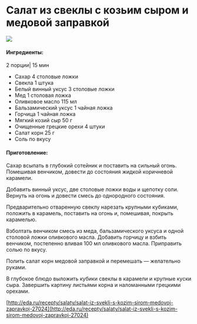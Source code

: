 # Салат из свеклы с козьим сыром и медовой заправкой

![](https://s-media-cache-ak0.pinimg.com/originals/64/ec/bd/64ecbdab8abc8d7997163352e52986d9.jpg)

#### Ингредиенты:

2 порции\| 15 мин

* Сахар    4 столовые ложки
* Свекла    1 штука
* Белый винный уксус    3 столовые ложки
* Мед    1 столовая ложка
* Оливковое масло    115 мл
* Бальзамический уксус    1 чайная ложка
* Горчица    1 чайная ложка
* Мягкий козий сыр    50 г
* Очищенные грецкие орехи    4 штуки
* Салат корн    25 г
* Соль    по вкусу

#### Приготовление:

Сахар всыпать в глубокий сотейник и поставить на сильный огонь. Помешивая венчиком, довести до состояния жидкой коричневой карамели.

Добавить винный уксус, две столовые ложки воды и щепотку соли. Вернуть на огонь и довести смесь до однородного состояния.

Предварительно отваренную свеклу нарезать крупными кубиками, положить в карамель, поставить на огонь и, помешивая, покрыть карамелью.

Взболтать венчиком смесь из меда, бальзамического уксуса и одной столовой ложки оливкового масла. Добавить горчицу и взбить венчиком, постепенно вливая 100 мл оливкового масла. Приправить солью по вкусу.

Полить салат корн медовой заправкой и перемешать — желательно руками.

В глубокое блюдо выложить кубики свеклы в карамели и крупные куски сыра. Завершить картину листьями корна и наломанными грецкими орехами.

[http://eda.ru/recepty/salaty/salat-iz-svekli-s-kozim-sirom-medovoj-zapravkoj-27024](http://eda.ru/recepty/salaty/salat-iz-svekli-s-kozim-sirom-medovoj-zapravkoj-27024)

